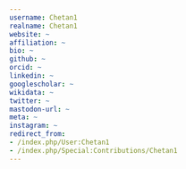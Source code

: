 ```yaml
---
username: Chetan1
realname: Chetan1
website: ~
affiliation: ~
bio: ~
github: ~
orcid: ~
linkedin: ~
googlescholar: ~
wikidata: ~
twitter: ~
mastodon-url: ~
meta: ~
instagram: ~
redirect_from:
- /index.php/User:Chetan1
- /index.php/Special:Contributions/Chetan1
---
```


